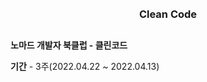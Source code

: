 
<div id="top"></div>

<br />
<br />

<div align="center">
<h3 align="center">Clean Code</h3>

</div>

##

**노마드 개발자 북클럽 - 클린코드**

**기간** - 3주(2022.04.22 ~ 2022.04.13)
            




